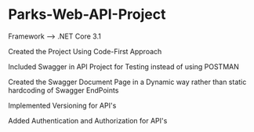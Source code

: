 # Parks-Web-API-Project

Framework --> .NET Core 3.1
<p>Created the Project Using Code-First Approach</p>
<p>Included Swagger in API Project for Testing instead of using POSTMAN</p>
<p>Created the Swagger Document Page in a Dynamic way rather than static hardcoding of Swagger EndPoints</p>
<p>Implemented Versioning for API's</p>
<p>Added Authentication and Authorization for API's</p>
